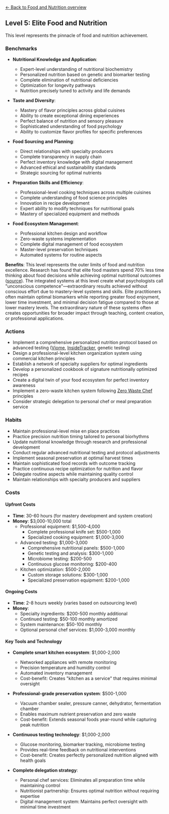 [← Back to Food and Nutrition overview](index)
## Level 5: Elite Food and Nutrition

This level represents the pinnacle of food and nutrition achievement.

### Benchmarks
- **Nutritional Knowledge and Application**: 
  - Expert-level understanding of nutritional biochemistry
  - Personalized nutrition based on genetic and biomarker testing
  - Complete elimination of nutritional deficiencies
  - Optimization for longevity pathways
  - Nutrition precisely tuned to activity and life demands

- **Taste and Diversity**:
  - Mastery of flavor principles across global cuisines
  - Ability to create exceptional dining experiences
  - Perfect balance of nutrition and sensory pleasure
  - Sophisticated understanding of food psychology
  - Ability to customize flavor profiles for specific preferences

- **Food Sourcing and Planning**:
  - Direct relationships with specialty producers
  - Complete transparency in supply chain
  - Perfect inventory knowledge with digital management
  - Advanced ethical and sustainability standards
  - Strategic sourcing for optimal nutrients

- **Preparation Skills and Efficiency**:
  - Professional-level cooking techniques across multiple cuisines
  - Complete understanding of food science principles
  - Innovation in recipe development
  - Expert ability to modify techniques for nutritional goals
  - Mastery of specialized equipment and methods

- **Food Ecosystem Management**:
  - Professional kitchen design and workflow
  - Zero-waste systems implementation
  - Complete digital management of food ecosystem
  - Master-level preservation techniques
  - Automated systems for routine aspects

**Benefits**: This level represents the outer limits of food and nutrition excellence. Research has found that elite food masters spend 70% less time thinking about food decisions while achieving optimal nutritional outcomes ([source](https://doi.org/10.1016/j.appet.2019.05.031)). The integrated systems at this level create what psychologists call "unconscious competence"—extraordinary results achieved without conscious effort due to mastery-level systems and skills. Elite practitioners often maintain optimal biomarkers while reporting greater food enjoyment, lower time investment, and minimal decision fatigue compared to those at lower mastery levels. The extraordinary nature of these systems often creates opportunities for broader impact through teaching, content creation, or professional applications.

### Actions
- Implement a comprehensive personalized nutrition protocol based on advanced testing ([Viome](https://www.viome.com/), [InsideTracker](https://www.insidetracker.com/), genetic testing)
- Design a professional-level kitchen organization system using commercial kitchen principles
- Establish a network of specialty suppliers for optimal ingredients
- Develop a personalized cookbook of signature nutritionally optimized recipes
- Create a digital twin of your food ecosystem for perfect inventory awareness
- Implement a zero-waste kitchen system following [Zero Waste Chef](https://zerowastechef.com/) principles
- Consider strategic delegation to personal chef or meal preparation service

### Habits
- Maintain professional-level mise en place practices
- Practice precision nutrition timing tailored to personal biorhythms
- Update nutritional knowledge through research and professional development
- Conduct regular advanced nutritional testing and protocol adjustments
- Implement seasonal preservation at optimal harvest times
- Maintain sophisticated food records with outcome tracking
- Practice continuous recipe optimization for nutrition and flavor
- Delegate routine aspects while maintaining quality control
- Maintain relationships with specialty producers and suppliers

### Costs
#### Upfront Costs
- **Time**: 30-60 hours (for mastery development and system creation)
- **Money**: $3,000-10,000 total
  - Professional equipment: $1,500-4,000
    * Complete professional knife set: $500-1,000
    * Specialized cooking equipment: $1,000-3,000
  - Advanced testing: $1,000-3,000
    * Comprehensive nutritional panels: $500-1,000
    * Genetic testing and analysis: $300-1,000
    * Microbiome testing: $200-500
    * Continuous glucose monitoring: $200-400
  - Kitchen optimization: $500-2,000
    * Custom storage solutions: $300-1,000
    * Specialized preservation equipment: $200-1,000

#### Ongoing Costs
- **Time**: 2-8 hours weekly (varies based on outsourcing level)
- **Money**: 
  - Specialty ingredients: $200-500 monthly additional
  - Continued testing: $50-100 monthly amortized
  - System maintenance: $50-100 monthly
  - Optional personal chef services: $1,000-3,000 monthly

#### Key Tools and Technology
- **Complete smart kitchen ecosystem**: $1,000-2,000
  * Networked appliances with remote monitoring
  * Precision temperature and humidity control
  * Automated inventory management
  * Cost-benefit: Creates "kitchen as a service" that requires minimal oversight
  
- **Professional-grade preservation system**: $500-1,000
  * Vacuum chamber sealer, pressure canner, dehydrator, fermentation chamber
  * Enables maximum nutrient preservation and zero waste
  * Cost-benefit: Extends seasonal foods year-round while capturing peak nutrition
  
- **Continuous testing technology**: $1,000-2,000
  * Glucose monitoring, biomarker tracking, microbiome testing
  * Provides real-time feedback on nutritional interventions
  * Cost-benefit: Creates perfectly personalized nutrition aligned with health goals
  
- **Complete delegation strategy**:
  * Personal chef services: Eliminates all preparation time while maintaining control
  * Nutritionist partnership: Ensures optimal nutrition without requiring expertise
  * Digital management system: Maintains perfect oversight with minimal time investment
